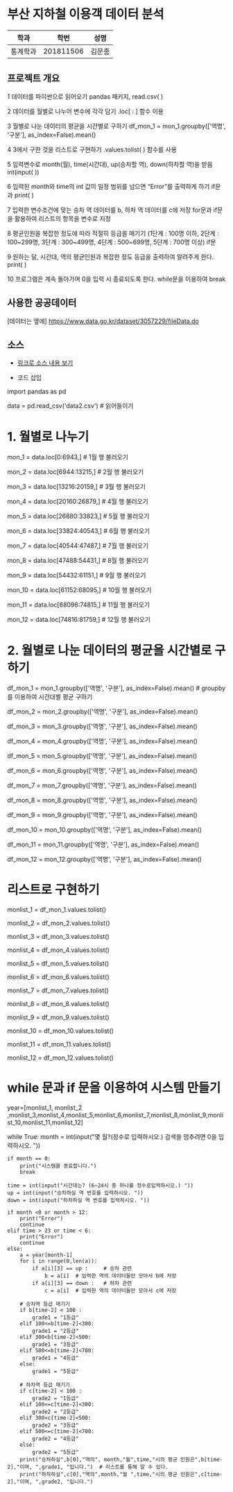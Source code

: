 ﻿# 부산 지하철 이용객 데이터 분석

학과 | 학번 | 성명
---- | ---- | ---- 
통계학과 |201811506 |김문종


## 프로젝트 개요

1
데이터를 파이썬으로 읽어오기
pandas 패키지, read.csv( )

2
데이터를 월별로 나누어 변수에 각각 담기
.loc[ : ] 함수 이용

3
월별로 나눈 데이터의 평균을 시간별로 구하기
df_mon_1 = mon_1.groupby(['역명', '구분'], as_index=False).mean()

4
3에서 구한 것을 리스트로 구현하기
.values.tolist( ) 함수를 사용

5
입력변수로 month(월), time(시간대), up(승차할 역), down(하차할 역)을 받음
int(input(  )) 

6
입력된 month와 time의 int 값이 일정 범위를 넘으면 “Error”를 출력하게 하기
if문과 print( )

7
입력한 변수조건에 맞는 승차 역 데이터를 b, 하차 역 데이터를 c에 저장
for문과 if문을 활용하여 리스트의 항목을 변수로 지정

8
평균인원을 복잡한 정도에 따라 적절히 등급을 매기기
(1단계 : 100명 이하, 2단계 : 100~299명, 3단계 : 300~499명, 4단계 : 500~699명, 5단계 : 700명 이상)
if문

9
원하는 달, 시간대, 역의 평균인원과 복잡한 정도 등급을 출력하여 알려주게 한다.
print( )

10
프로그램은 계속 돌아가며 0을 입력 시 종료되도록 한다.
while문을 이용하여 break


## 사용한 공공데이터 
[데이터는 옆에] https://www.data.go.kr/dataset/3057229/fileData.do

## 소스
* [링크로 소스 내용 보기](https://github.com/KMjong/201811506/blob/master/finalassignment) 

* 코드 삽입

import pandas as pd

data = pd.read_csv('data2.csv')  # 읽어들이기

# 1. 월별로 나누기
mon_1 = data.loc[0:6943,]  # 1월 행 불러오기

mon_2 = data.loc[6944:13215,]  # 2월 행 불러오기

mon_3 = data.loc[13216:20159,]  # 3월 행 불러오기

mon_4 = data.loc[20160:26879,]  # 4월 행 불러오기

mon_5 = data.loc[26880:33823,]  # 5월 행 불러오기

mon_6 = data.loc[33824:40543,]  # 6월 행 불러오기

mon_7 = data.loc[40544:47487,]  # 7월 행 불러오기

mon_8 = data.loc[47488:54431,]  # 8월 행 불러오기

mon_9 = data.loc[54432:61151,]  # 9월 행 불러오기

mon_10 = data.loc[61152:68095,]  # 10월 행 불러오기

mon_11 = data.loc[68096:74815,]  # 11월 행 불러오기

mon_12 = data.loc[74816:81759,]  # 12월 행 불러오기

# 2. 월별로 나눈 데이터의 평균을 시간별로 구하기
df_mon_1 = mon_1.groupby(['역명', '구분'], as_index=False).mean()     # groupby를 이용하여  시간대별 평균 구하기

df_mon_2 = mon_2.groupby(['역명', '구분'], as_index=False).mean()

df_mon_3 = mon_3.groupby(['역명', '구분'], as_index=False).mean()

df_mon_4 = mon_4.groupby(['역명', '구분'], as_index=False).mean()

df_mon_5 = mon_5.groupby(['역명', '구분'], as_index=False).mean()

df_mon_6 = mon_6.groupby(['역명', '구분'], as_index=False).mean()

df_mon_7 = mon_7.groupby(['역명', '구분'], as_index=False).mean()

df_mon_8 = mon_8.groupby(['역명', '구분'], as_index=False).mean()

df_mon_9 = mon_9.groupby(['역명', '구분'], as_index=False).mean()

df_mon_10 = mon_10.groupby(['역명', '구분'], as_index=False).mean()

df_mon_11 = mon_11.groupby(['역명', '구분'], as_index=False).mean()

df_mon_12 = mon_12.groupby(['역명', '구분'], as_index=False).mean()



# 리스트로 구현하기
monlist_1 = df_mon_1.values.tolist()

monlist_2 = df_mon_2.values.tolist()

monlist_3 = df_mon_3.values.tolist()

monlist_4 = df_mon_4.values.tolist()

monlist_5 = df_mon_5.values.tolist()

monlist_6 = df_mon_6.values.tolist()

monlist_7 = df_mon_7.values.tolist()

monlist_8 = df_mon_8.values.tolist()

monlist_9 = df_mon_9.values.tolist()

monlist_10 = df_mon_10.values.tolist()

monlist_11 = df_mon_11.values.tolist()

monlist_12 = df_mon_12.values.tolist()



# while 문과 if 문을 이용하여 시스템 만들기
year=[monlist_1, monlist_2 ,monlist_3,monlist_4,monlist_5,monlist_6,monlist_7,monlist_8,monlist_9,monlist_10,monlist_11,monlist_12]


while True:
    month = int(input("몇 월?(정수로 입력하시오.) 검색을 멈추려면 0을 입력하시오. "))

    if month == 0:
        print("시스템을 종료합니다.")
        break

    time = int(input("시간대는? (6~24시 중 하나를 정수로입력하시오.) "))
    up = int(input("승차하실 역 번호를 입력하시오. "))
    down = int(input("하차하실 역 번호를 입력하시오. "))

    if month <0 or month > 12:
        print("Error")
        continue
    elif time > 23 or time < 6:
        print("Error")
        continue
    else:
        a = year[month-1]
        for i in range(0,len(a)):
            if a[i][3] == up :     # 승차 관련
                b = a[i]  # 입력한 역의 데이터들만 모아서 b에 저장
            if a[i][3] == down :   # 하차 관련
                c = a[i]  # 입력한 역의 데이터들만 모아서 c에 저장

        # 승차역 등급 매기기
        if b[time-2] < 100 :
            grade1 = "1등급"
        elif 100<=b[time-2]<300:
            grade1 = "2등급"
        elif 300<b[time-2]<500:
            grade1 = "3등급"
        elif 500<=b[time-2]<700:
            grade1 = "4등급"
        else:
            grade1 = "5등급"

        # 하차역 등급 매기기
        if c[time-2] < 100 :
            grade2 = "1등급"
        elif 100<=c[time-2]<300:
            grade2 = "2등급"
        elif 300<c[time-2]<500:
            grade2 = "3등급"
        elif 500<=c[time-2]<700:
            grade2 = "4등급"
        else:
            grade2 = "5등급"
        print("승차하실",b[0],"역의", month,"월",time,"시의 평균 인원은",b[time-2],"이며, ",grade1, "입니다.")  # 리스트를 통해 알 수 있다.
        print("하차하실",c[0],"역의",month,"월 ",time,"시의 평균 인원은",c[time-2],"이며, ",grade2, "입니다.")


